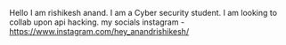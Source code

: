 Hello I am rishikesh anand.
I am a Cyber security student.
I am looking to collab upon api hacking.
my socials 
instagram - https://www.instagram.com/hey_anandrishikesh/


<!---
rishikesh-anand/rishikesh-anand is a ✨ special ✨ repository because its `README.md` (this file) appears on your GitHub profile.
You can click the Preview link to take a look at your changes.
--->
